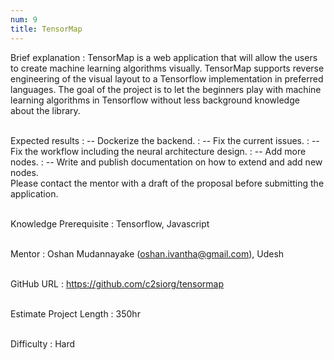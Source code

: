 ```yaml
---
num: 9
title: TensorMap
---
```


Brief explanation
: TensorMap is a web application that will allow the users to create machine learning algorithms visually. TensorMap supports reverse engineering of the visual layout to a Tensorflow implementation in preferred languages. The goal of the project is to let the beginners play with machine learning algorithms in Tensorflow without less background knowledge about the library. 
<br><br>

Expected results
: -- Dockerize the backend.
: -- Fix the current issues.
: -- Fix the workflow including the neural architecture design.
: -- Add more nodes.
: -- Write and publish documentation on how to extend and add new nodes.
<br>
Please contact the mentor with a draft of the proposal before submitting the application.
<br><br>

Knowledge Prerequisite
: Tensorflow, Javascript
<br><br>

Mentor
: Oshan Mudannayake (oshan.ivantha@gmail.com), Udesh
<br><br>

GitHub URL
: <https://github.com/c2siorg/tensormap>
<br><br>

Estimate Project Length
: 350hr
<br><br>

Difficulty
:  Hard